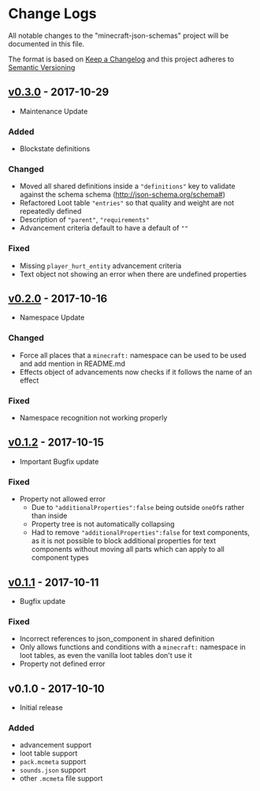 # Change Logs

All notable changes to the "minecraft-json-schemas" project will be documented
in this file.

The format is based on [Keep a Changelog](http://keepachangelog.com/en/1.0.0/)
and this project adheres to
[Semantic Versioning](http://semver.org/spec/v2.0.0.html)

## [v0.3.0] - 2017-10-29

-   Maintenance Update

### Added

-   Blockstate definitions

### Changed

-   Moved all shared definitions inside a `"definitions"` key to validate
    against the schema schema (http://json-schema.org/schema#)
-   Refactored Loot table `"entries"` so that quality and weight are not
    repeatedly defined
-   Description of `"parent"`, `"requirements"`
-   Advancement criteria default to have a default of `""`

### Fixed

-   Missing `player_hurt_entity` advancement criteria
-   Text object not showing an error when there are undefined properties

## [v0.2.0] - 2017-10-16

-   Namespace Update

### Changed

-   Force all places that a `minecraft:` namespace can be used to be used and
    add mention in README.md
-   Effects object of advancements now checks if it follows the name of an
    effect

### Fixed

-   Namespace recognition not working properly

## [v0.1.2] - 2017-10-15

-   Important Bugfix update

### Fixed

-   Property not allowed error
    -   Due to `"additionalProperties":false` being outside `oneOf`s rather than
        inside
    -   Property tree is not automatically collapsing
    -   Had to remove `"additionalProperties":false` for text components, as it
        is not possible to block additional properties for text components
        without moving all parts which can apply to all component types

## [v0.1.1] - 2017-10-11

-   Bugfix update

### Fixed

-   Incorrect references to json_component in shared definition
-   Only allows functions and conditions with a `minecraft:` namespace in loot
    tables, as even the vanilla loot tables don't use it
-   Property not defined error

## v0.1.0 - 2017-10-10

-   Initial release

### Added

-   advancement support
-   loot table support
-   `pack.mcmeta` support
-   `sounds.json` support
-   other `.mcmeta` file support

[unreleased]:
    https://github.com/Levertion/minecraft-json-schemas/compare/v0.3.0...HEAD
[v0.3.0]:
    https://github.com/Levertion/minecraft-json-schemas/compare/v0.2.0...v0.3.0
[v0.2.0]:
    https://github.com/Levertion/minecraft-json-schemas/compare/v0.1.2...v0.2.0
[v0.1.2]:
    https://github.com/Levertion/minecraft-json-schemas/compare/v0.1.1...v0.1.2
[v0.1.1]:
    https://github.com/Levertion/minecraft-json-schemas/compare/v0.1.0...v0.1.1
